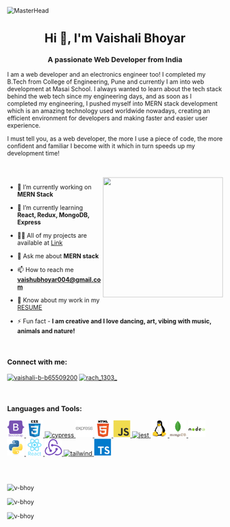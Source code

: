 ![MasterHead](https://camo.githubusercontent.com/48ec00ed4c84e771db4a1db90b56352923a8d644452a32b434d68e97006c9337/68747470733a2f2f63686b736b696c6c732e636f6d2f77702d636f6e74656e742f75706c6f6164732f323032302f30342f504e432d416e696d617465642d42616e6e6572732e676966)

<h1 align="center">Hi 👋, I'm Vaishali Bhoyar</h1>
<h3 align="center">A passionate Web Developer from India</h3>

<p> I am a web developer and an electronics engineer too! I completed my B.Tech from College of Engineering, Pune and currently I am into web development at Masai School. I always wanted to learn about the tech stack behind the web tech since my engineering days, and as soon as I completed my engineering, I pushed myself into MERN stack development which is an amazing technology used worldwide nowadays, creating an efficient environment for developers and making faster and easier user experience. </p>
<p>I must tell you, as a web developer, the more I use a piece of code, the more confident and familiar I become with it which in turn speeds up my development time!</p>
<br>
<br>




<img src="https://cdn.dribbble.com/users/4055494/screenshots/15215756/media/d2b66c4ca0192aa26d103448b3d1518b.gif" width="280" height="280" align="right" />


- 🔭 I’m currently working on **MERN Stack**

- 🌱 I’m currently learning **React, Redux, MongoDB, Express**

- 👨‍💻 All of my projects are available at <a href="https://vaishalibhoyar.netlify.app" target="_blank">Link</a>

- 💬 Ask me about **MERN stack**

- 📫 How to reach me **vaishubhoyar004@gmail.com**

- 📄 Know about my work in my <a href="https://drive.google.com/file/d/1pZQF8WLrOATXggOpIr-awg4Er6bvV37C/view?usp=sharing" target="_blank">RESUME</a>

- ⚡ Fun fact - **I am creative and I love dancing, art, vibing with music, animals and nature!**

<br>

<h3 align="left">Connect with me:</h3>
<p align="left">
<a href="https://linkedin.com/in/vaishali-b-b65509200" target="blank"><img align="center" src="https://raw.githubusercontent.com/rahuldkjain/github-profile-readme-generator/master/src/images/icons/Social/linked-in-alt.svg" alt="vaishali-b-b65509200" height="30" width="40" /></a>
<a href="https://instagram.com/rach_1303_" target="blank"><img align="center" src="https://raw.githubusercontent.com/rahuldkjain/github-profile-readme-generator/master/src/images/icons/Social/instagram.svg" alt="rach_1303_" height="30" width="40" /></a>
</p>

<br>

<h3 align="left">Languages and Tools:</h3>
<p align="left"> <a href="https://getbootstrap.com" target="_blank" rel="noreferrer"> <img src="https://raw.githubusercontent.com/devicons/devicon/master/icons/bootstrap/bootstrap-plain-wordmark.svg" alt="bootstrap" width="40" height="40"/> </a> <a href="https://www.w3schools.com/css/" target="_blank" rel="noreferrer"> <img src="https://raw.githubusercontent.com/devicons/devicon/master/icons/css3/css3-original-wordmark.svg" alt="css3" width="40" height="40"/> </a> <a href="https://www.cypress.io" target="_blank" rel="noreferrer"> <img src="https://raw.githubusercontent.com/simple-icons/simple-icons/6e46ec1fc23b60c8fd0d2f2ff46db82e16dbd75f/icons/cypress.svg" alt="cypress" width="40" height="40"/> </a> <a href="https://expressjs.com" target="_blank" rel="noreferrer"> <img src="https://raw.githubusercontent.com/devicons/devicon/master/icons/express/express-original-wordmark.svg" alt="express" width="40" height="40"/> </a> <a href="https://www.w3.org/html/" target="_blank" rel="noreferrer"> <img src="https://raw.githubusercontent.com/devicons/devicon/master/icons/html5/html5-original-wordmark.svg" alt="html5" width="40" height="40"/> </a> <a href="https://developer.mozilla.org/en-US/docs/Web/JavaScript" target="_blank" rel="noreferrer"> <img src="https://raw.githubusercontent.com/devicons/devicon/master/icons/javascript/javascript-original.svg" alt="javascript" width="40" height="40"/> </a> <a href="https://jestjs.io" target="_blank" rel="noreferrer"> <img src="https://www.vectorlogo.zone/logos/jestjsio/jestjsio-icon.svg" alt="jest" width="40" height="40"/> </a> <a href="https://www.linux.org/" target="_blank" rel="noreferrer"> <img src="https://raw.githubusercontent.com/devicons/devicon/master/icons/linux/linux-original.svg" alt="linux" width="40" height="40"/> </a> <a href="https://www.mongodb.com/" target="_blank" rel="noreferrer"> <img src="https://raw.githubusercontent.com/devicons/devicon/master/icons/mongodb/mongodb-original-wordmark.svg" alt="mongodb" width="40" height="40"/> </a> <a href="https://nodejs.org" target="_blank" rel="noreferrer"> <img src="https://raw.githubusercontent.com/devicons/devicon/master/icons/nodejs/nodejs-original-wordmark.svg" alt="nodejs" width="40" height="40"/> </a> <a href="https://www.python.org" target="_blank" rel="noreferrer"> <img src="https://raw.githubusercontent.com/devicons/devicon/master/icons/python/python-original.svg" alt="python" width="40" height="40"/> </a> <a href="https://reactjs.org/" target="_blank" rel="noreferrer"> <img src="https://raw.githubusercontent.com/devicons/devicon/master/icons/react/react-original-wordmark.svg" alt="react" width="40" height="40"/> </a> <a href="https://redux.js.org" target="_blank" rel="noreferrer"> <img src="https://raw.githubusercontent.com/devicons/devicon/master/icons/redux/redux-original.svg" alt="redux" width="40" height="40"/> </a> <a href="https://tailwindcss.com/" target="_blank" rel="noreferrer"> <img src="https://www.vectorlogo.zone/logos/tailwindcss/tailwindcss-icon.svg" alt="tailwind" width="40" height="40"/> </a> <a href="https://www.typescriptlang.org/" target="_blank" rel="noreferrer"> <img src="https://raw.githubusercontent.com/devicons/devicon/master/icons/typescript/typescript-original.svg" alt="typescript" width="40" height="40"/> </a> </p>


<br><br>
<p>
  <img align="center" src="https://github-readme-stats.vercel.app/api/top-langs?username=v-bhoy&show_icons=true&locale=en&layout=compact" alt="v-bhoy" width="500"/></p>

<p><img align="center" src="https://github-readme-stats.vercel.app/api?username=v-bhoy&show_icons=true&locale=en" alt="v-bhoy" /></p>

<p><img align="center" src="https://github-readme-streak-stats.herokuapp.com/?user=v-bhoy&" alt="v-bhoy" /></p>

